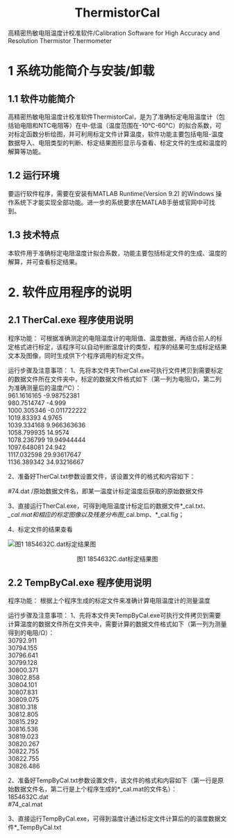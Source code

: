 # <center>ThermistorCal</center>
高精密热敏电阻温度计校准软件/Calibration Software for High Accuracy and Resolution Thermistor Thermometer

# 1 系统功能简介与安装/卸载

## 1.1 软件功能简介
高精密热敏电阻温度计校准软件ThermistorCal，是为了准确标定电阻温度计（包括铂电阻和NTC电阻等）在中-低温（温度范围在-10℃-60℃）的拟合系数，可对标定函数分析绘图，并可利用标定文件计算温度，软件功能主要包括电阻-温度数据导入、电阻类型的判断、标定结果图形显示与查看、标定文件的生成和温度的解算等功能。

## 1.2 运行环境
要运行软件程序，需要在安装有MATLAB Runtime(Version 9.2) 的Windows 操作系统下才能实现全部功能。进一步的系统要求在MATLAB手册或官网中可找到。

## 1.3 技术特点
本软件用于准确标定电阻温度计拟合系数，功能主要包括标定文件的生成、温度的解算，并可查看标定结果。

# 2. 软件应用程序的说明

## 2.1 TherCal.exe 程序使用说明
程序功能：
	可根据准确测定的电阻温度计的电阻值、温度数据，再结合前人的标定格式进行标定，该程序可以自动判断温度计的类型，程序的结果可生成标定结果文本及图像，同时生成供下个程序调用的标定文件。


运行步骤及注意事项：
1、先将本文件夹TherCal.exe可执行文件拷贝到需要标定的数据文件所在文件夹中，标定的数据文件格式如下（第一列为电阻/Ω，第二列为准确测量后的温度/℃）：<br>
961.1616165	-9.98752381<br>
980.7514747	-4.999<br>
1000.305346	-0.011722222<br>
1019.83393	4.9765<br>
1039.334168	9.966363636<br>
1058.799935	14.9574<br>
1078.236799	19.94944444<br>
1097.648081	24.942<br>
1117.032598	29.93617647<br>
1136.389342	34.93216667<br>

2、准备好TherCal.txt参数设置文件，该设置文件的格式和内容如下：

\#74.dat   /原始数据文件名，即某一温度计标定温度后获取的原始数据文件

3、直接运行TherCal.exe，可得到电阻温度计标定后的数据文件*_cal.txt、*_cal.mat和相应的标定图像以及残差分布图*_cal.bmp、*_cal.fig；

4、标定文件的结果查看

![图1 1854632C.dat标定结果图](./examples/1854631C/1854631C_cal.bmp)
<center>图1 1854632C.dat标定结果图</center>

## 2.2 TempByCal.exe 程序使用说明
程序功能：
	根据上个程序生成的标定文件来准确计算电阻温度计的测量温度

运行步骤及注意事项：
1、先将本文件夹TempByCal.exe可执行文件拷贝到需要计算温度的数据文件所在文件夹中，需要计算的数据文件格式如下（第一列为测量得到的电阻/Ω）：<br>
30792.911<br>
30794.155<br>
30796.641<br>
30799.128<br>
30800.371<br>
30802.858<br>
30804.101<br>
30807.831<br>
30809.075<br>
30810.318<br>
30812.805<br>
30815.292<br>
30816.536<br>
30819.023<br>
30820.267<br>
30822.755<br>
30822.755<br>
30826.486<br>

2、准备好TempByCal.txt参数设置文件，该文件的格式和内容如下（第一行是原始数据文件名，第二行是上个程序生成的*_cal.mat的文件名）：<br>
1854632C.dat <br>
\#74_cal.mat	<br>

3、直接运行TempByCal.exe，可得到温度计通过标定文件计算后的的温度数据文件*_TempByCal.txt
